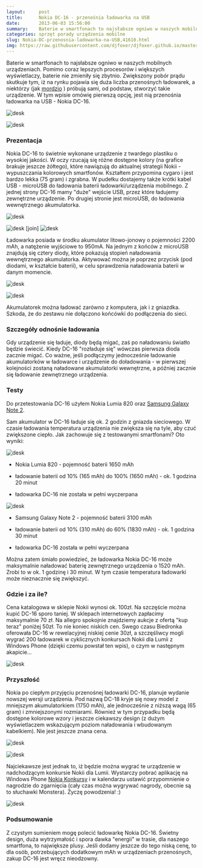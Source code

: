 ```yaml
---
layout:     post
title:      Nokia DC-16 - przenośnia ładowarka na USB
date:       2013-06-03 15:56:00
summary:    Baterie w smartfonach to najsłabsze ogniwo w naszych mobilnych urządzeniach. Pomimo coraz lepszych procesorów i większych wyświetlaczy, baterie nie zmieniły się zbytnio. Zwiększony pobór prądu skutkuje tym, iż na rynku pojawia się duża liczba przenośnych ładowarek, a niektórzy (jak mordzio ) próbują sami, od podstaw, stworzyć takie urządzenie. W tym wpisie omówię pierwszą opcję, jest nią przenośni...
categories: sprzęt porady urządzenia mobilne
slug: Nokia-DC-przenosnia-ladowarka-na-USB,41610.html
img: https://raw.githubusercontent.com/djfoxer/djfoxer.github.io/master/_img/2013-6-3-_103_/g_-_-x-_-_-_x20130531143833_0.jpg
---
```




Baterie w smartfonach to najsłabsze ogniwo w naszych mobilnych urządzeniach. Pomimo coraz lepszych procesorów i większych wyświetlaczy, baterie nie zmieniły się zbytnio. Zwiększony pobór prądu skutkuje tym, iż na rynku pojawia się duża liczba przenośnych ładowarek, a niektórzy (jak [mordzio](http://www.dobreprogramy.pl/mordzio/PowerBank-za-grosze,41423.html) ) próbują sami, od podstaw, stworzyć takie urządzenie. W tym wpisie omówię pierwszą opcję, jest nią przenośnia ładowarka na USB - Nokia DC-16.



![desk](https://raw.githubusercontent.com/djfoxer/djfoxer.github.io/master/_img/2013-6-3-_103_/g_-_-x-_-_-_x20130531143833_0.jpg)




![desk](https://raw.githubusercontent.com/djfoxer/djfoxer.github.io/master/_img/2013-6-3-_103_/g_-_-x-_-_-_x20130530225911_0.jpg)





### Prezentacja

 

Nokia DC-16 to świetnie wykonane urządzenie z twardego plastiku o wysokiej jakości. W oczy rzucają się różne dostępne kolory (na grafice brakuje jeszcze żółtego), które nawiązują do aktualnej strategii Nokii - wypuszczania kolorowych smartfonów. Kształtem przypomina cygaro i jest bardzo lekka (75 gram) i zgrabna. W pudełku dostajemy także krótki kabel USB - microUSB do ładowania baterii ładowarki/urządzenia mobilnego. Z jednej strony DC-16 mamy "duże" wejście USB, przez które ładujemy zewnętrzne urządzenie. Po drugiej stronie jest microUSB, do ładowania wewnętrznego akumulatorka. 



![desk](https://raw.githubusercontent.com/djfoxer/djfoxer.github.io/master/_img/2013-6-3-_103_/g_-_-x-_-_-_x20130530225905_0.jpg)





![desk](https://raw.githubusercontent.com/djfoxer/djfoxer.github.io/master/_img/2013-6-3-_103_/g_-_-x-_-_-_x20130530225855_0.jpg)
[join]
![desk](https://raw.githubusercontent.com/djfoxer/djfoxer.github.io/master/_img/2013-6-3-_103_/g_-_-x-_-_-_x20130530225900_0.jpg)



Ładowarka posiada w środku akumulator litowo-jonowy o pojemności 2200 mAh, a natężenie wyjściowe to 950mA. Na jednym z końców z microUSB znajdują się cztery diody, które pokazują stopień naładowania wewnętrznego akumulatorka. Aktywować można je poprzez przycisk (pod diodami, w kształcie baterii), w celu sprawdzenia naładowania baterii w danym momencie. 



![desk](https://raw.githubusercontent.com/djfoxer/djfoxer.github.io/master/_img/2013-6-3-_103_/g_-_-x-_-_-_x20130530225836_0.jpg)




![desk](https://raw.githubusercontent.com/djfoxer/djfoxer.github.io/master/_img/2013-6-3-_103_/g_-_-x-_-_-_x20130530225843_0.jpg)



Akumulatorek można ładować zarówno z komputera, jak i z gniazdka. Szkoda, że do zestawu nie dołączono końcówki do podłączenia do sieci.



### Szczegóły odnośnie ładowania



Gdy urządzenie się ładuje, diody będą migać, zaś po naładowaniu światło będzie świecić. Kiedy DC-16 "rozładuje się" wówczas pierwsza dioda zacznie migać. Co ważne, jeśli podłączymy jednocześnie ładowanie akumulatorków w ładowarce i urządzenie do doładowania - w pierwszej kolejności zostaną naładowane akumulatorki wewnętrzne, a później zacznie się ładowanie zewnętrznego urządzenia.



### Testy


Do przetestowania DC-16 użyłem Nokia Lumia 820 oraz [Samsung Galaxy Note 2](http://www.dobreprogramy.pl/djfoxer/Samsung-Galaxy-Note--smartfon-na-rozdrozu,38644.html).  

Sam akumulator w DC-16 ładuje się ok. 2 godzin z gniazda sieciowego. W czasie ładowania temperatura urządzenia nie zwiększa się na tyle, aby czuć zwiększone ciepło.
Jak zachowuje się z testowanymi smartfonami? Oto wyniki:




![desk](https://raw.githubusercontent.com/djfoxer/djfoxer.github.io/master/_img/2013-6-3-_103_/g_-_-x-_-_-_x20130530225932_0.jpg)






  * Nokia Lumia 820 - pojemność baterii 1650 mAh




  * ładowanie baterii od 10% (165 mAh) do 100% (1650 mAh) - ok. 1 godzina 20 minut

  * ładowarka DC-16 nie została w pełni wyczerpana






![desk](https://raw.githubusercontent.com/djfoxer/djfoxer.github.io/master/_img/2013-6-3-_103_/g_-_-x-_-_-_x20130530225938_0.jpg)





  * Samsung Galaxy Note 2 - pojemność baterii 3100 mAh




  * ładowanie baterii od 10% (310 mAh) do 60% (1830 mAh) - ok. 1 godzina 30 minut

  * ładowarka DC-16 została w pełni wyczerpana









Można zatem śmiało powiedzieć, że ładowarka Nokia DC-16 może maksymalnie naładować baterię zewnętrznego urządzenia o 1520 mAh. Zrobi to w  ok. 1 godzinę i 30 minut. W tym czasie temperatura ładowarki może nieznacznie się zwiększyć.






### Gdzie i za ile?



Cena katalogowa w sklepie Nokii wynosi ok. 100zł. Na szczęście można kupić DC-16 sporo taniej. W sklepach internetowych zapłacimy maksymalnie 70 zł. Na allegro spokojnie znajdziemy aukcje z ofertą "kup teraz" poniżej 50zł. To nie koniec niskich cen. Swego czasu Biedronka oferowała DC-16 w rewelacyjnej niskiej cenie 30zł, a szczęśliwcy mogli wygrać 200 ładowarek w cyklicznych konkursach Nokii dla Lumii z Windows Phone (dzięki czemu powstał ten wpis), o czym w następnym akapicie...



![desk](https://raw.githubusercontent.com/djfoxer/djfoxer.github.io/master/_img/2013-6-3-_103_/g_-_-x-_-_-_x20130531184135_0.jpg)





### Przyszłość


Nokia po ciepłym przyjęciu przenośnej ładowarki DC-16, planuje wydanie nowszej wersji urządzenia. Pod nazwą DC-18 kryje się nowy model z mniejszym akumulatorkiem (1750 mAh), ale jednocześnie z niższą wagą (65 gram) i zmniejszonymi rozmiarami. Również w tym przypadku będą dostępne kolorowe wzory i jeszcze ciekawszy design (z dużym wyświetlaczem wskazującym poziom naładowania i wbudowanym kabelkiem). Nie jest jeszcze znana cena. 



![desk](https://raw.githubusercontent.com/djfoxer/djfoxer.github.io/master/_img/2013-6-3-_103_/g_-_-x-_-_-_x20130601161458_0.jpg)




![desk](https://raw.githubusercontent.com/djfoxer/djfoxer.github.io/master/_img/2013-6-3-_103_/g_-_-x-_-_-_x20130601161504_0.jpg)



Najciekawsze jest jednak to, iż będzie można wygrać te urządzenie w nadchodzącym konkursie Nokii dla Lumii. Wystarczy pobrać aplikację na Windows Phone [Nokia Konkursy](http://www.windowsphone.com/pl-pl/store/app/nokia-konkursy/1fa2f9a8-de8d-41c9-b7f1-1e3d28c09025)  i w kalendarzu ustawić przypomnienie o nagrodzie do zgarnięcia (cały czas można wygrywać nagrody, obecnie są to słuchawki Monstera). Życzę powodzenia! :)



![desk](https://raw.githubusercontent.com/djfoxer/djfoxer.github.io/master/_img/2013-6-3-_103_/g_-_-x-_-_-_x20130531184139_0.jpg)





### Podsumowanie


Z czystym sumieniem mogę polecić ładowarkę Nokia DC-16. Świetny design, duża wytrzymałość i spora dawka "energii" w trasie, dla naszego smartfona, to największe plusy. Jeśli dodamy jeszcze do tego niską cenę, to dla osób, potrzebujących dodatkowym mAh w urządzeniach przenośnych, zakup DC-16 jest wręcz nieodzowny.